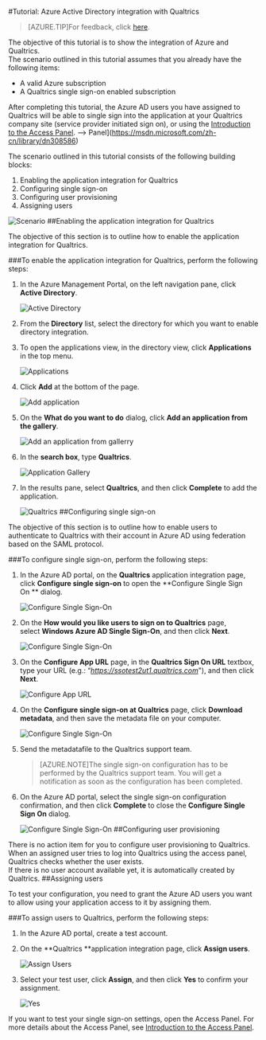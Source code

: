 <properties 
    pageTitle="Tutorial: Azure Active Directory integration with Qualtrics | Windows Azure" 
    description="Learn how to use Qualtrics with Azure Active Directory to enable single sign-on, automated provisioning, and more!" 
    services="active-directory" 
    authors="markusvi"  
    documentationCenter="na" 
    manager="stevenpo"/>
<tags
	ms.service="active-directory"
	ms.date="10/22/2015"
	wacn.date=""/>

#Tutorial: Azure Active Directory integration with Qualtrics
<!-- keep by customization: begin -->
>[AZURE.TIP]For feedback, click [here](http://go.microsoft.com/fwlink/?LinkId=528601).
<!-- keep by customization: end -->
<!-- keep by customization: end -->
  
The objective of this tutorial is to show the integration of Azure and Qualtrics.  
The scenario outlined in this tutorial assumes that you already have the following items:

-   A valid Azure subscription
-   A Qualtrics single sign-on enabled subscription
  
After completing this tutorial, the Azure AD users you have assigned to Qualtrics will be able to single sign into the application at your Qualtrics company site (service provider initiated sign on), or using the [Introduction to the Access <!-- keep by customization: begin --><!-- deleted by customization <!-- keep by customization: end --> Panel](/documentation/articles/active-directory-saas-access-panel-introduction). <!-- keep by customization: begin --> --><!-- keep by customization: begin --> Panel](https://msdn.microsoft.com/zh-cn/library/dn308586) <!-- keep by customization: end --><!-- keep by customization: end -->
  
The scenario outlined in this tutorial consists of the following building blocks:

1.  Enabling the application integration for Qualtrics
2.  Configuring single sign-on
3.  Configuring user provisioning
4.  Assigning users

![Scenario](./media/active-directory-saas-qualtrics-tutorial/IC789542.png "Scenario")
##Enabling the application integration for Qualtrics
  
The objective of this section is to outline how to enable the application integration for Qualtrics.

###To enable the application integration for Qualtrics, perform the following steps:

1.  In the Azure Management Portal, on the left navigation pane, click **Active Directory**.

    ![Active Directory](./media/active-directory-saas-qualtrics-tutorial/IC700993.png "Active Directory")

2.  From the **Directory** list, select the directory for which you want to enable directory integration.

3.  To open the applications view, in the directory view, click **Applications** in the top menu.

    ![Applications](./media/active-directory-saas-qualtrics-tutorial/IC700994.png "Applications")

4.  Click **Add** at the bottom of the page.

    ![Add application](./media/active-directory-saas-qualtrics-tutorial/IC749321.png "Add application")

5.  On the **What do you want to do** dialog, click **Add an application from the gallery**.

    ![Add an application from gallerry](./media/active-directory-saas-qualtrics-tutorial/IC749322.png "Add an application from gallerry")

6.  In the **search box**, type **Qualtrics**.

    ![Application Gallery](./media/active-directory-saas-qualtrics-tutorial/IC789543.png "Application Gallery")

7.  In the results pane, select **Qualtrics**, and then click **Complete** to add the application.

    ![Qualtrics](./media/active-directory-saas-qualtrics-tutorial/IC789544.png "Qualtrics")
##Configuring single sign-on
  
The objective of this section is to outline how to enable users to authenticate to Qualtrics with their account in Azure AD using federation based on the SAML protocol.

###To configure single sign-on, perform the following steps:

1.  In the Azure AD portal, on the **Qualtrics** application integration page, click **Configure single sign-on** to open the **Configure Single Sign On ** dialog.

    ![Configure Single Sign-On](./media/active-directory-saas-qualtrics-tutorial/IC789545.png "Configure Single Sign-On")

2.  On the **How would you like users to sign on to Qualtrics** page, select **Windows Azure AD Single Sign-On**, and then click **Next**.

    ![Configure Single Sign-On](./media/active-directory-saas-qualtrics-tutorial/IC789546.png "Configure Single Sign-On")

3.  On the **Configure App URL** page, in the **Qualtrics Sign On URL** textbox, type your URL (e.g.: “*https://ssotest2ut1.qualtrics.com*"), and then click **Next**.

    ![Configure App URL](./media/active-directory-saas-qualtrics-tutorial/IC789547.png "Configure App URL")

4.  On the **Configure single sign-on at Qualtrics** page, click **Download metadata**, and then save the metadata file on your computer.

    ![Configure Single Sign-On](./media/active-directory-saas-qualtrics-tutorial/IC789548.png "Configure Single Sign-On")

5.  Send the metadatafile to the Qualtrics support team.

    >[AZURE.NOTE]The single sign-on configuration has to be performed by the Qualtrics support team. You will get a notification as soon as the configuration has been completed.

6.  On the Azure AD portal, select the single sign-on configuration confirmation, and then click **Complete** to close the **Configure Single Sign On** dialog.

    ![Configure Single Sign-On](./media/active-directory-saas-qualtrics-tutorial/IC789549.png "Configure Single Sign-On")
##Configuring user provisioning
  
There is no action item for you to configure user provisioning to Qualtrics.  
When an assigned user tries to log into Qualtrics using the access panel, Qualtrics checks whether the user exists.  
If there is no user account available yet, it is automatically created by Qualtrics.
##Assigning users
  
To test your configuration, you need to grant the Azure AD users you want to allow using your application access to it by assigning them.

###To assign users to Qualtrics, perform the following steps:

1.  In the Azure AD portal, create a test account.

2.  On the **Qualtrics **application integration page, click **Assign users**.

    ![Assign Users](./media/active-directory-saas-qualtrics-tutorial/IC789550.png "Assign Users")

3.  Select your test user, click **Assign**, and then click **Yes** to confirm your assignment.

    ![Yes](./media/active-directory-saas-qualtrics-tutorial/IC767830.png "Yes")
  
If you want to test your single sign-on settings, open the Access Panel. For more details about the Access Panel, see [Introduction to the Access Panel](/documentation/articles/active-directory-saas-access-panel-introduction).